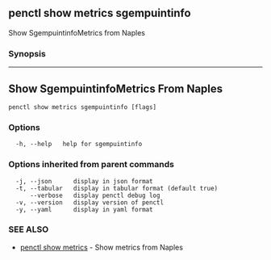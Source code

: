 ## penctl show metrics sgempuintinfo

Show SgempuintinfoMetrics from Naples

### Synopsis



---------------------------------
 Show SgempuintinfoMetrics From Naples 
---------------------------------


```
penctl show metrics sgempuintinfo [flags]
```

### Options

```
  -h, --help   help for sgempuintinfo
```

### Options inherited from parent commands

```
  -j, --json      display in json format
  -t, --tabular   display in tabular format (default true)
      --verbose   display penctl debug log
  -v, --version   display version of penctl
  -y, --yaml      display in yaml format
```

### SEE ALSO
* [penctl show metrics](penctl_show_metrics.md)	 - Show metrics from Naples

